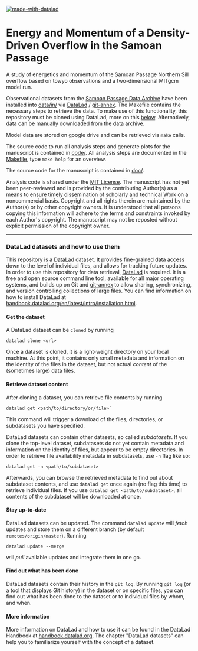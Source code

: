 [![made-with-datalad](https://www.datalad.org/badges/made_with.svg)](https://datalad.org)

Energy and Momentum of a Density-Driven Overflow in the Samoan Passage
======================================================================

A study of energetics and momentum of the Samoan Passage Northern Sill overflow based on towyo observations and a two-dimensional MITgcm model run.

Observational datasets from the [Samoan Passage Data Archive](https://github.com/gunnarvoet/sp-data-archive) have been installed into [data/in/](data/in/) via [DataLad](https://www.datalad.org/) / [git-annex](https://git-annex.branchable.com/). The Makefile contains the necessary steps to retrieve the data. To make use of this functionality, this repository must be cloned using DataLad, more on this [below](#datalad-datasets-and-how-to-use-them). Alternatively, data can be manually downloaded from the data archive.

Model data are stored on google drive and can be retrieved via `make` calls.

The source code to run all analysis steps and generate plots for the manuscript is contained in [code/](code/). All analysis steps are documented in the [Makefile](Makefile), type `make help` for an overview.

The source code for the manuscript is contained in [doc/](doc/).

Analysis code is shared under the [MIT License](https://opensource.org/licenses/MIT). The manuscript has not yet been peer-reviewed and is provided by the contributing Author(s) as a means to ensure timely dissemination of scholarly and technical Work on a noncommercial basis. Copyright and all rights therein are maintained by the Author(s) or by other copyright owners. It is understood that all persons copying this information will adhere to the terms and constraints invoked by each Author's copyright. The manuscript may not be reposted without explicit permission of the copyright owner.

----------

### DataLad datasets and how to use them

This repository is a [DataLad](https://www.datalad.org/) dataset. It provides
fine-grained data access down to the level of individual files, and allows for
tracking future updates. In order to use this repository for data retrieval,
[DataLad](https://www.datalad.org/) is required. It is a free and
open source command line tool, available for all major operating
systems, and builds up on Git and [git-annex](https://git-annex.branchable.com/)
to allow sharing, synchronizing, and version controlling collections of
large files. You can find information on how to install DataLad at
[handbook.datalad.org/en/latest/intro/installation.html](http://handbook.datalad.org/en/latest/intro/installation.html).

#### Get the dataset

A DataLad dataset can be `cloned` by running

```
datalad clone <url>
```

Once a dataset is cloned, it is a light-weight directory on your local machine.
At this point, it contains only small metadata and information on the
identity of the files in the dataset, but not actual *content* of the
(sometimes large) data files.

#### Retrieve dataset content

After cloning a dataset, you can retrieve file contents by running

```
datalad get <path/to/directory/or/file>`
```

This command will trigger a download of the files, directories, or
subdatasets you have specified.

DataLad datasets can contain other datasets, so called *subdatasets*.
If you clone the top-level dataset, subdatasets do not yet contain
metadata and information on the identity of files, but appear to be
empty directories. In order to retrieve file availability metadata in
subdatasets, use `-n` flag like so:

```
datalad get -n <path/to/subdataset>
```

Afterwards, you can browse the retrieved metadata to find out about
subdataset contents, and use `datalad get` once again (no flag this time) to retrieve individual files.
If you use `datalad get <path/to/subdataset>`, all contents of the
subdataset will be downloaded at once.

#### Stay up-to-date

DataLad datasets can be updated. The command `datalad update` will
*fetch* updates and store them on a different branch (by default
`remotes/origin/master`). Running

```
datalad update --merge
```

will *pull* available updates and integrate them in one go.

#### Find out what has been done

DataLad datasets contain their history in the ``git log``.
By running ``git log`` (or a tool that displays Git history) in the dataset or on
specific files, you can find out what has been done to the dataset or to individual files
by whom, and when.

#### More information

More information on DataLad and how to use it can be found in the DataLad Handbook at
[handbook.datalad.org](http://handbook.datalad.org/en/latest/index.html). The chapter
"DataLad datasets" can help you to familiarize yourself with the concept of a dataset.

